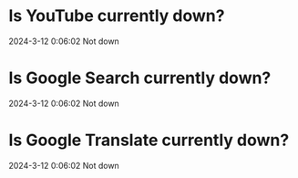 # Is YouTube currently down?

2024-3-12 0:06:02 Not down

# Is Google Search currently down?

2024-3-12 0:06:02 Not down

# Is Google Translate currently down?

2024-3-12 0:06:02 Not down


